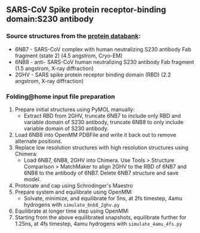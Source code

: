 ## SARS-CoV Spike protein receptor-binding domain:S230 antibody

### Source structures from the [protein databank](http://rcsb.org): 
* 6NB7 - SARS-CoV complex with human neutralizing S230 antibody Fab fragment (state 2) (4.5 angstrom, Cryo-EM)
* 6NB8 - anti- SARS-CoV human neutralizing S230 antibody Fab fragment (1.5 angstrom, X-ray diffraction)
* 2GHV - SARS spike protein receptor binding domain (RBD) (2.2 angstrom, X-ray diffraction)

### Folding@home input file preparation
1. Prepare initial structures using PyMOL manually:
    - Extract RBD from 2GHV, truncate 6NB7 to include only RBD and variable domain of S230 antibody, truncate 6NB8 to only include variable domain of S230 antibody.
2. Load 6NB8 into OpenMM PDBFile and write it back out to remove alternate positions.
3. Replace low resolution structures with high resolution structures using Chimera:
    - Load 6NB7, 6NB8, 2GHV into Chimera. Use Tools > Structure Comparison > MatchMaker to align 2GHV to the RBD of 6NB7 and 6NB8 to the antibody of 6NB7. Delete 6NB7 structure and save model.
4. Protonate and cap using Schrodinger's Maestro
5. Prepare system and equilibrate using OpenMM:
    - Solvate, minimize, and equilibrate for 5ns, at 2fs timestep, 4amu hydrogens with `simulate_6nb8_2ghv.py`
6. Equilibrate at longer time step using OpenMM:
7. Starting from the above equilibrated snapshots, equilibrate further for 1.25ns, at 4fs timestep, 4amu hydrogens with `simulate_4amu_4fs.py`

